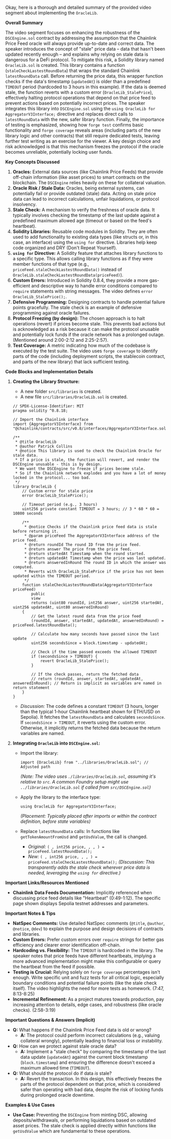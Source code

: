 Okay, here is a thorough and detailed summary of the provided video segment about implementing the `OracleLib`.

**Overall Summary**

The video segment focuses on enhancing the robustness of the `DSCEngine.sol` contract by addressing the assumption that the Chainlink Price Feed oracle will always provide up-to-date and correct data. The speaker introduces the concept of "stale" price data – data that hasn't been updated recently enough – and explains why relying on stale data is dangerous for a DeFi protocol. To mitigate this risk, a Solidity library named `OracleLib.sol` is created. This library contains a function (`staleCheckLastestRoundData`) that wraps the standard Chainlink `latestRoundData` call. Before returning the price data, this wrapper function checks if the data's timestamp (`updatedAt`) is older than a predefined `TIMEOUT` period (hardcoded to 3 hours in this example). If the data is deemed stale, the function reverts with a custom error (`OracleLib_StalePrice`), effectively halting protocol operations that depend on that price feed to prevent actions based on potentially incorrect prices. The speaker integrates this library into `DSCEngine.sol` using the `using OracleLib for AggregatorV3Interface;` directive and replaces direct calls to `latestRoundData` with the new, safer library function. Finally, the importance of testing is emphasized, showing how `forge test` confirms basic functionality and `forge coverage` reveals areas (including parts of the new library logic and other contracts) that still require dedicated tests, leaving further test writing as an exercise for the viewer. A key design choice and risk acknowledged is that this mechanism freezes the protocol if the oracle becomes unreliable, potentially locking user funds.

**Key Concepts Discussed**

1.  **Oracles:** External data sources (like Chainlink Price Feeds) that provide off-chain information (like asset prices) to smart contracts on the blockchain. The `DSCEngine` relies heavily on these for collateral valuation.
2.  **Oracle Risk / Stale Data:** Oracles, being external systems, can potentially fail or provide outdated (stale) data. Acting on stale price data can lead to incorrect calculations, unfair liquidations, or protocol insolvency.
3.  **Stale Check:** A mechanism to verify the freshness of oracle data. It typically involves checking the timestamp of the last update against a predefined maximum allowed age (timeout or based on the feed's heartbeat).
4.  **Solidity Libraries:** Reusable code modules in Solidity. They are often used to add functionality to existing data types (like structs or, in this case, an interface) using the `using for` directive. Libraries help keep code organized and DRY (Don't Repeat Yourself).
5.  **`using for` Directive:** A Solidity feature that attaches library functions to a specific type. This allows calling library functions as if they were member functions of that type (e.g., `priceFeed.staleCheckLastestRoundData()` instead of `OracleLib.staleCheckLastestRoundData(priceFeed)`).
6.  **Custom Errors:** Introduced in Solidity 0.8.4, they provide a more gas-efficient and descriptive way to handle error conditions compared to `require` statements with string messages. The video defines `error OracleLib_StalePrice();`.
7.  **Defensive Programming:** Designing contracts to handle potential failure points gracefully. The stale check is an example of defensive programming against oracle failures.
8.  **Protocol Freezing (by design):** The chosen approach is to halt operations (revert) if prices become stale. This prevents bad actions but is acknowledged as a risk because it can make the protocol unusable and potentially lock funds if the oracle network has a prolonged outage. (Mentioned around 2:00-2:12 and 2:25-2:57).
9.  **Test Coverage:** A metric indicating how much of the codebase is executed by the test suite. The video uses `forge coverage` to identify parts of the code (including deployment scripts, the stablecoin contract, and parts of the new library) that lack sufficient testing.

**Code Blocks and Implementation Details**

1.  **Creating the Library Structure:**
    *   A new folder `src/libraries` is created.
    *   A new file `src/libraries/OracleLib.sol` is created.

    ```solidity
    // SPDX-License-Identifier: MIT
    pragma solidity ^0.8.18;

    // Import the Chainlink interface
    import {AggregatorV3Interface} from "@chainlink/contracts/src/v0.8/interfaces/AggregatorV3Interface.sol";

    /**
     * @title OracleLib
     * @author Patrick Collins
     * @notice This library is used to check the Chainlink Oracle for stale data.
     * If a price is stale, the function will revert, and render the DSCEngine unusable - this is by design.
     * We want the DSCEngine to freeze if prices become stale.
     * So if the Chainlink network explodes and you have a lot of money locked in the protocol... too bad.
     */
    library OracleLib {
        // Custom error for stale price
        error OracleLib_StalePrice();

        // Timeout period (e.g., 3 hours)
        uint256 private constant TIMEOUT = 3 hours; // 3 * 60 * 60 = 10800 seconds

        /**
         * @notice Checks if the Chainlink price feed data is stale before returning it.
         * @param priceFeed The AggregatorV3Interface address of the price feed.
         * @return roundId The round ID from the price feed.
         * @return answer The price from the price feed.
         * @return startedAt Timestamp when the round started.
         * @return updatedAt Timestamp when the price was last updated.
         * @return answeredInRound The round ID in which the answer was computed.
         * Reverts with OracleLib_StalePrice if the price has not been updated within the TIMEOUT period.
         */
        function staleCheckLastestRoundData(AggregatorV3Interface priceFeed)
            public
            view
            returns (uint80 roundId, int256 answer, uint256 startedAt, uint256 updatedAt, uint80 answeredInRound)
        {
            // Get the latest round data from the price feed
            (roundId, answer, startedAt, updatedAt, answeredInRound) = priceFeed.latestRoundData();

            // Calculate how many seconds have passed since the last update
            uint256 secondsSince = block.timestamp - updatedAt;

            // Check if the time passed exceeds the allowed TIMEOUT
            if (secondsSince > TIMEOUT) {
                revert OracleLib_StalePrice();
            }

            // If the check passes, return the fetched data
            // return (roundId, answer, startedAt, updatedAt, answeredInRound); // Return is implicit as variables are named in return statement
        }
    }

    ```
    *   *Discussion:* The code defines a constant `TIMEOUT` (3 hours, longer than the typical 1-hour Chainlink heartbeat shown for ETH/USD on Sepolia). It fetches the `latestRoundData` and calculates `secondsSince`. If `secondsSince > TIMEOUT`, it reverts using the custom error. Otherwise, it implicitly returns the fetched data because the return variables are named.

2.  **Integrating `OracleLib` into `DSCEngine.sol`:**
    *   Import the library:
        ```solidity
        import {OracleLib} from "../libraries/OracleLib.sol"; // Adjusted path
        ```
        *(Note: The video uses `./libraries/OracleLib.sol`, assuming it's relative to `src`. A common Foundry setup might use `../libraries/OracleLib.sol` if called from `src/DSCEngine.sol`)*

    *   Apply the library to the interface type:
        ```solidity
        using OracleLib for AggregatorV3Interface;
        ```
        *(Placement: Typically placed after imports or within the contract definition, before state variables)*

    *   Replace `latestRoundData` calls: In functions like `getTokenAmountFromUsd` and `getUsdValue`, the call is changed.
        *   *Original:* `( , int256 price, , , ) = priceFeed.latestRoundData();`
        *   *New:* `( , int256 price, , , ) = priceFeed.staleCheckLastestRoundData();`
        *(Discussion: This transparently adds the stale check wherever price data is needed, leveraging the `using for` directive.)*

**Important Links/Resources Mentioned**

*   **Chainlink Data Feeds Documentation:** Implicitly referenced when discussing price feed details like "Heartbeat" (0:49-1:12). The specific page shown displays Sepolia testnet addresses and parameters.

**Important Notes & Tips**

*   **NatSpec Comments:** Use detailed NatSpec comments (`@title`, `@author`, `@notice`, `@dev`) to explain the purpose and design decisions of contracts and libraries.
*   **Custom Errors:** Prefer custom errors over `require` strings for better gas efficiency and clearer error identification off-chain.
*   **Hardcoding vs. Flexibility:** The `TIMEOUT` is hardcoded in the library. The speaker notes that price feeds have different heartbeats, implying a more advanced implementation might make this configurable or query the heartbeat from the feed if possible.
*   **Testing is Crucial:** Relying solely on `forge coverage` percentages isn't enough. Write specific unit and fuzz tests for all critical logic, especially boundary conditions and potential failure points (like the stale check itself). The video highlights the need for more tests as homework. (7:47, 8:13-8:25)
*   **Incremental Refinement:** As a project matures towards production, pay increasing attention to details, edge cases, and robustness (like oracle checks). (2:58-3:19)

**Important Questions & Answers (Implicit)**

*   **Q:** What happens if the Chainlink Price Feed data is old or wrong?
    *   **A:** The protocol could perform incorrect calculations (e.g., valuing collateral wrongly), potentially leading to financial loss or instability.
*   **Q:** How can we protect against stale oracle data?
    *   **A:** Implement a "stale check" by comparing the timestamp of the last data update (`updatedAt`) against the current block timestamp (`block.timestamp`) and ensuring the difference doesn't exceed a maximum allowed time (`TIMEOUT`).
*   **Q:** What should the protocol do if data *is* stale?
    *   **A:** Revert the transaction. In this design, this effectively freezes the parts of the protocol dependent on that price, which is considered safer than operating with bad data, despite the risk of locking funds during prolonged oracle downtime.

**Examples & Use Cases**

*   **Use Case:** Preventing the `DSCEngine` from minting DSC, allowing deposits/withdrawals, or performing liquidations based on outdated asset prices. The stale check is applied directly within functions like `getUsdValue` which are fundamental to these operations.